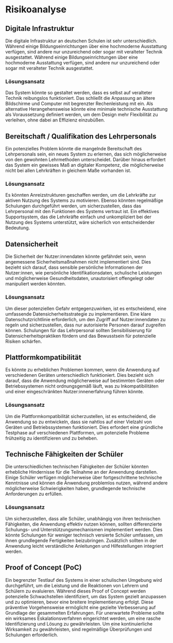 # Risikoanalyse
## Digitale Infrastruktur
Die digitale Infrastruktur an deutschen Schulen ist sehr unterschiedlich. Während einige Bildungseinrichtungen über eine hochmoderne Ausstattung verfügen, sind andere nur unzureichend oder sogar mit veralteter Technik ausgestattet. Während einige Bildungseinrichtungen über eine hochmoderne Ausstattung verfügen, sind andere nur unzureichend oder sogar mit veralteter Technik ausgestattet.
### Lösungsansatz
Das System könnte so gestaltet werden, dass es selbst auf veralteter Technik reibungslos funktioniert. Das schließt die Anpassung an ältere Bildschirme und Computer mit begrenzter Rechenleistung mit ein. Als alternative Herangehensweise könnte eine minimale technische Ausstattung als Voraussetzung definiert werden, um dem Design mehr Flexibilität zu verleihen, ohne dabei an Effizienz einzubüßen.
## Bereitschaft / Qualifikation des Lehrpersonals
Ein potenzielles Problem könnte die mangelnde Bereitschaft des Lehrpersonals sein, ein neues System zu erlernen, das sich möglicherweise von den gewohnten Lehrmethoden unterscheidet. Darüber hinaus erfordert das System ein gewisses Maß an digitaler Kompetenz, die möglicherweise nicht bei allen Lehrkräften in gleichem Maße vorhanden ist.
### Lösungsansatz
Es könnten Anreizstrukturen geschaffen werden, um die Lehrkräfte zur aktiven Nutzung des Systems zu motivieren. Ebenso könnten regelmäßige Schulungen durchgeführt werden, um sicherzustellen, dass das Lehrpersonal mit den Funktionen des Systems vertraut ist. Ein effektives Supportsystem, das die Lehrkräfte einfach und unkompliziert bei der Nutzung des Systems unterstützt, wäre sicherlich von entscheidender Bedeutung.
## Datensicherheit
Die Sicherheit der Nutzer:innendaten könnte gefährdet sein, wenn angemessene Sicherheitsmaßnahmen nicht implementiert sind. Dies bezieht sich darauf, dass sensible persönliche Informationen der Nutzer:innen, wie persönliche Identifikationsdaten, schulische Leistungen und möglicherweise Gesundheitsdaten, unautorisiert offengelegt oder manipuliert werden könnten.
### Lösungsansatz
Um dieser potenziellen Gefahr entgegenzuwirken, ist es entscheidend, eine umfassende Datensicherheitsstrategie zu implementieren. Eine klare Datenschutzrichtlinie erforderlich, um den Zugriff auf Nutzer:innendaten zu regeln und sicherzustellen, dass nur autorisierte Personen darauf zugreifen können. Schulungen für das Lehrpersonal sollten Sensibilisierung für Datensicherheitspraktiken fördern und das Bewusstsein für potenzielle Risiken schärfen.
## Plattformkompatibilität
Es könnte zu erheblichen Problemen kommen, wenn die Anwendung auf verschiedenen Geräten unterschiedlich funktioniert. Dies bezieht sich darauf, dass die Anwendung möglicherweise auf bestimmten Geräten oder Betriebssystemen nicht ordnungsgemäß läuft, was zu Inkompatibilitäten und einer eingeschränkten Nutzer:innenerfahrung führen könnte.
### Lösungsansatz
Um die Plattformkompatibilität sicherzustellen, ist es entscheidend, die Anwendung so zu entwickeln, dass sie nahtlos auf einer Vielzahl von Geräten und Betriebssystemen funktioniert. Dies erfordert eine gründliche Testphase auf verschiedenen Plattformen, um potenzielle Probleme frühzeitig zu identifizieren und zu beheben.
## Technische Fähigkeiten der Schüler
Die unterschiedlichen technischen Fähigkeiten der Schüler könnten erhebliche Hindernisse für die Teilnahme an der Anwendung darstellen. Einige Schüler verfügen möglicherweise über fortgeschrittene technische Kenntnisse und können die Anwendung problemlos nutzen, während andere möglicherweise Schwierigkeiten haben, grundlegende technische Anforderungen zu erfüllen.
### Lösungsansatz
Um sicherzustellen, dass alle Schüler, unabhängig von ihren technischen Fähigkeiten, die Anwendung effektiv nutzen können, sollten differenzierte Schulungs- und Unterstützungsmechanismen implementiert werden. Dies könnte Schulungen für weniger technisch versierte Schüler umfassen, um ihnen grundlegende Fertigkeiten beizubringen. Zusätzlich sollten in der Anwendung leicht verständliche Anleitungen und Hilfestellungen integriert werden. 
## Proof of Concept (PoC)
Ein begrenzter Testlauf des Systems in einer schulischen Umgebung wird durchgeführt, um die Leistung und die Reaktionen von Lehrern und Schülern zu evaluieren. Während dieses Proof of Concept werden potenzielle Schwachstellen identifiziert, um das System gezielt anzupassen und zu optimieren, bevor eine breitere Implementierung erfolgt. Diese präventive Vorgehensweise ermöglicht eine gezielte Verbesserung auf Grundlage der gesammelten Erfahrungen. Für unerwartete Probleme sollte ein wirksames Eskalationsverfahren eingerichtet werden, um eine rasche Identifizierung und Lösung zu gewährleisten. Um eine kontinuierliche Wirksamkeit zu gewährleisten, sind regelmäßige Überprüfungen und Schulungen erforderlich.
